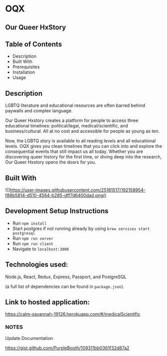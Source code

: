 
# OQX
## Our Queer HxStory

## Table of Contents
- Description
- Built With
- Prerequisites
- Installation
- Usage

## Description

LGBTQ literature and educational resources are often barred behind paywalls and complex language.

Our Queer Hxstory creates a platform for people to access three educational timelines: political/legal, medical/scientific, and business/cultural. All at no cost and accessible for people as young as ten.

Now, the LGBTQ story is available to all reading levels and all educational levels. OQX gives you clean timelines that you can click into and explore the consequential events that still impact us all today. Whether you are discovering queer history for the first time, or diving deep into the research, Our Queer Hxstory opens the doors for you.

## Built With

![]https://user-images.githubusercontent.com/25181517/192158954-f88b5814-d510-4564-b285-dff7d6400dad.png()









## Development Setup Instructions

- Run `npm install`
- Start postgres if not running already by using `brew services start postgresql`
- Run `npm run server`
- Run `npm run client`
- Navigate to `localhost:3000`

## Technologies used:

Node.js, React, Redux, Express, Passport, and PostgreSQL 

(a full list of dependencies can be found in `package.json`).

## Link to hosted application:

https://calm-savannah-19126.herokuapp.com/#/medicalScientific


### NOTES

Update Documentation

https://gist.github.com/PurpleBooth/109311bb0361f32d87a2
